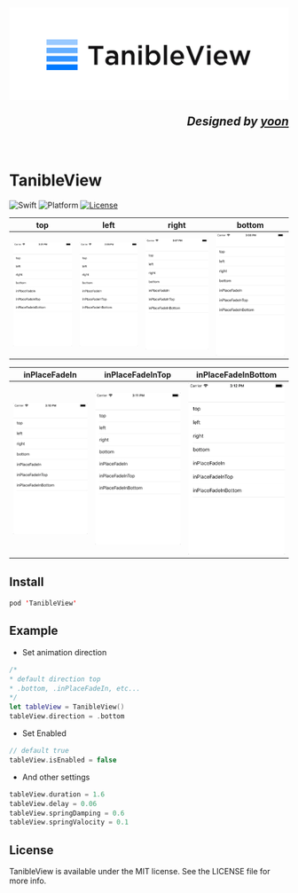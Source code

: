 ![imgTitleLogo](https://github.com/dokgi88/dokgi88.github.io/blob/master/_images/TanibleView/imgTitleLogo.png?raw=true)
_<p align="right"> Designed by [yoon](https://blog.naver.com/dusqkq0) </p>_
-
<br/>

# TanibleView

![Swift](https://img.shields.io/badge/Swift-5.0-orange.svg)
![Platform](https://img.shields.io/badge/Platform-iOS-lightgrey.svg)
[![License](https://img.shields.io/badge/license-MIT-green.svg)](https://github.com/dokgi88/TanibleView/blob/master/LICENSE)

| top | left | right | bottom |
|:---:|:---:|:---:|:---:|
| ![top.gif](https://github.com/dokgi88/dokgi88.github.io/blob/master/_images/TanibleView/top.gif?raw=true) | ![left.gif](https://github.com/dokgi88/dokgi88.github.io/blob/master/_images/TanibleView/left.gif?raw=true) | ![right.gif](https://github.com/dokgi88/dokgi88.github.io/blob/master/_images/TanibleView/right.gif?raw=true) | ![bottom.gif](https://github.com/dokgi88/dokgi88.github.io/blob/master/_images/TanibleView/bottom.gif?raw=true) |

| inPlaceFadeIn | inPlaceFadeInTop | inPlaceFadeInBottom |
|:---:|:---:|:---:|
| ![inPlaceFadeIn.gif](https://github.com/dokgi88/dokgi88.github.io/blob/master/_images/TanibleView/inPlaceFadeIn.gif?raw=true) | ![inPlaceFadeInTop.gif](https://github.com/dokgi88/dokgi88.github.io/blob/master/_images/TanibleView/inPlaceFadeInTop.gif?raw=true) | ![inPlaceFadeInBottom.gif](https://github.com/dokgi88/dokgi88.github.io/blob/master/_images/TanibleView/inPlaceFadeInBottom.gif?raw=true) |

## Install

```swift
pod 'TanibleView'
```

## Example

* Set animation direction
```swift
/* 
* default direction top
* .bottom, .inPlaceFadeIn, etc...
*/ 
let tableView = TanibleView()
tableView.direction = .bottom
```

* Set Enabled
```swift
// default true
tableView.isEnabled = false
```

* And other settings
```swift
tableView.duration = 1.6
tableView.delay = 0.06
tableView.springDamping = 0.6
tableView.springValocity = 0.1
```

## License

TanibleView is available under the MIT license. See the LICENSE file for more info.
